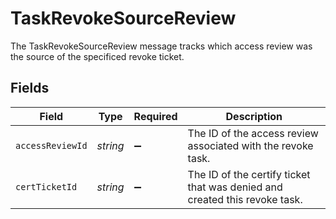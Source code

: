 # TaskRevokeSourceReview

 The TaskRevokeSourceReview message tracks which access review was the source of the specificed revoke ticket.



## Fields

| Field                                                                        | Type                                                                         | Required                                                                     | Description                                                                  |
| ---------------------------------------------------------------------------- | ---------------------------------------------------------------------------- | ---------------------------------------------------------------------------- | ---------------------------------------------------------------------------- |
| `accessReviewId`                                                             | *string*                                                                     | :heavy_minus_sign:                                                           |  The ID of the access review associated with the revoke task.<br/>           |
| `certTicketId`                                                               | *string*                                                                     | :heavy_minus_sign:                                                           |  The ID of the certify ticket that was denied and created this revoke task.<br/> |